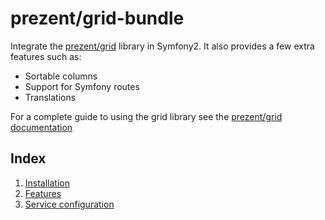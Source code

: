 prezent/grid-bundle
===================

Integrate the [prezent/grid](https://github.com/Prezent/prezent-grid) library in Symfony2. It also provides a few extra
features such as:

* Sortable columns
* Support for Symfony routes
* Translations

For a complete guide to using the grid library see the [prezent/grid documentation](https://github.com/Prezent/prezent-grid/doc/index.md)

## Index

1. [Installation](installation.md)
2. [Features](features.md)
3. [Service configuration](serivces.md)
